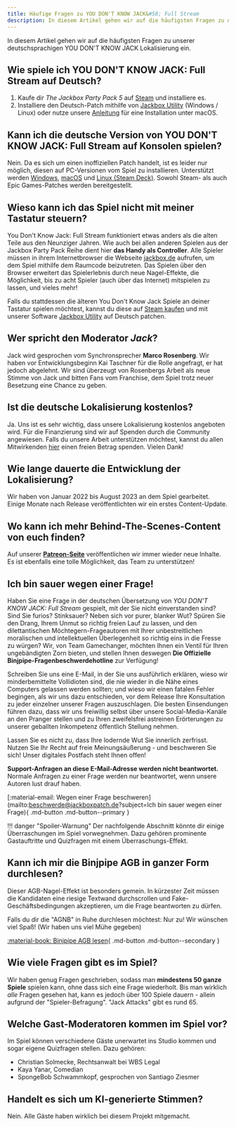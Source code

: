```yaml
---
title: Häufige Fragen zu YOU DON'T KNOW JACK&#58; Full Stream
description: In diesem Artikel gehen wir auf die häufigsten Fragen zu unserer deutschsprachigen YOU DON'T KNOW JACK Lokalisierung ein.
---
```


In diesem Artikel gehen wir auf die häufigsten Fragen zu unserer deutschsprachigen YOU DON'T KNOW JACK Lokalisierung ein.

## Wie spiele ich YOU DON'T KNOW JACK: Full Stream auf Deutsch?
1. Kaufe dir *The Jackbox Party Pack 5* auf [Steam](https://store.steampowered.com/app/774461/The_Jackbox_Party_Pack_5/) und installiere es.
2. Installiere den Deutsch-Patch mithilfe von [Jackbox Utility](../Installation/JackboxUtility.md) (Windows / Linux) oder nutze unsere [Anleitung](../Installation/macOS.md) für eine Installation unter macOS.

## Kann ich die deutsche Version von YOU DON'T KNOW JACK: Full Stream auf Konsolen spielen?
Nein. Da es sich um einen inoffiziellen Patch handelt, ist es leider nur möglich, diesen auf PC-Versionen vom Spiel zu installieren. Unterstützt werden [Windows](../Installation/JackboxUtility.md), [macOS](../Installation/macOS.md) und [Linux (Steam Deck)](../Installation/JackboxUtility.md). Sowohl Steam- als auch Epic Games-Patches werden bereitgestellt.

## Wieso kann ich das Spiel nicht mit meiner Tastatur steuern?
You Don't Know Jack: Full Stream funktioniert etwas anders als die alten Teile aus den Neunziger Jahren. Wie auch bei allen anderen Spielen aus der Jackbox Party Pack Reihe dient hier **das Handy als Controller**. Alle Spieler müssen in ihrem Internetbrowser die Webseite [jackbox.de](https://www.jackbox.de) aufrufen, um dem Spiel mithilfe dem Raumcode beizutreten. Das Spielen über den Browser erweitert das Spielerlebnis durch neue Nagel-Effekte, die Möglichkeit, bis zu acht Spieler (auch über das Internet) mitspielen zu lassen, und vieles mehr!

Falls du stattdessen die älteren You Don't Know Jack Spiele an deiner Tastatur spielen möchtest, kannst du diese auf [Steam kaufen](https://store.steampowered.com/sub/33692/?l=german) und mit unserer Software [Jackbox Utility](../Installation/JackboxUtility.md) auf Deutsch patchen.

## Wer spricht den Moderator *Jack*?
Jack wird gesprochen vom Synchronsprecher **Marco Rosenberg**. Wir haben vor Entwicklungsbeginn Kai Taschner für die Rolle angefragt, er hat jedoch abgelehnt. Wir sind überzeugt von Rosenbergs Arbeit als neue Stimme von Jack und bitten Fans vom Franchise, dem Spiel trotz neuer Besetzung eine Chance zu geben.

## Ist die deutsche Lokalisierung kostenlos?
Ja. Uns ist es sehr wichtig, dass unsere Lokalisierung kostenlos angeboten wird. Für die Finanzierung sind wir auf Spenden durch die Community angewiesen. Falls du unsere Arbeit unterstützen möchtest, kannst du allen Mitwirkenden [hier](https://www.paypal.com/donate/?hosted_button_id=GME4RQWR38Y4J&locale.x=de_DE) einen freien Betrag spenden. Vielen Dank!

## Wie lange dauerte die Entwicklung der Lokalisierung?
Wir haben von Januar 2022 bis August 2023 an dem Spiel gearbeitet. Einige Monate nach Release veröffentlichten wir ein erstes Content-Update.

## Wo kann ich mehr Behind-The-Scenes-Content von euch finden?
Auf unserer [**Patreon-Seite**](https://patreon.com/jackboxpatch) veröffentlichen wir immer wieder neue Inhalte. Es ist ebenfalls eine tolle Möglichkeit, das Team zu unterstützen!

## Ich bin sauer wegen einer Frage!
Haben Sie eine Frage in der deutschen Übersetzung von *YOU DON'T KNOW JACK: Full Stream* gespielt, mit der Sie nicht einverstanden sind? Sind Sie furios? Stinksauer? Neben sich vor purer, blanker Wut? Spüren Sie den Drang, Ihrem Unmut so richtig freien Lauf zu lassen, und den dilettantischen Möchtegern-Frageautoren mit Ihrer unbestreitlichen moralischen und intellektuellen Überlegenheit so richtig eins in die Fresse zu würgen? Wir, von Team Gamechanger, möchten Ihnen ein Ventil für Ihren ungebändigten Zorn bieten, und stellen Ihnen deswegen **Die Offizielle Binjpipe-Fragenbeschwerdehotline** zur Verfügung!

Schreiben Sie uns eine E-Mail, in der Sie uns ausführlich erklären, wieso wir minderbemittelte Vollidioten sind, die nie wieder in die Nähe eines Computers gelassen werden sollten; und wieso wir einen fatalen Fehler begingen, als wir uns dazu entschieden, vor dem Release Ihre Konsultation zu jeder einzelner unserer Fragen auszuschlagen. Die besten Einsendungen führen dazu, dass wir uns freiwillig selbst über unsere Social-Media-Kanäle an den Pranger stellen und zu Ihren zweifelsfrei astreinen Erörterungen zu unserer geballten Inkompetenz öffentlich Stellung nehmen.

Lassen Sie es nicht zu, dass Ihre lodernde Wut Sie innerlich zerfrisst. Nutzen Sie Ihr Recht auf freie Meinungsäußerung - und beschweren Sie sich! Unser digitales Postfach steht Ihnen offen!

**Support-Anfragen an diese E-Mail-Adresse werden nicht beantwortet.** Normale Anfragen zu einer Frage werden nur beantwortet, wenn unsere Autoren lust drauf haben.

[:material-email: Wegen einer Frage beschweren](mailto:beschwerde@jackboxpatch.de?subject=Ich bin sauer wegen einer Frage){ .md-button .md-button--primary }

!!! danger "Spoiler-Warnung"
    Der nachfolgende Abschnitt könnte dir einige Überraschungen im Spiel vorwegnehmen. Dazu gehören prominente Gastauftritte und Quizfragen mit einem Überraschungs-Effekt.

## Kann ich mir die Binjpipe AGB in ganzer Form durchlesen?
Dieser AGB-Nagel-Effekt ist besonders gemein. In kürzester Zeit müssen die Kandidaten eine riesige Textwand durchscrollen und Fake-Geschäftsbedingungen akzeptieren, um die Frage beantworten zu dürfen.

Falls du dir die "AGNB" in Ruhe durchlesen möchtest: Nur zu! Wir wünschen viel Spaß! (Wir haben uns viel Mühe gegeben)

[:material-book: Binjpipe AGB lesen](https://jackboxpatch.de/binjpipe/TOS){ .md-button .md-button--secondary }

## Wie viele Fragen gibt es im Spiel?
Wir haben genug Fragen geschrieben, sodass man **mindestens 50 ganze Spiele** spielen kann, ohne dass sich eine Frage wiederholt. Bis man wirklich *alle* Fragen gesehen hat, kann es jedoch über 100 Spiele dauern - allein aufgrund der "Spieler-Befragung". "Jack Attacks" gibt es rund 65.

## Welche Gast-Moderatoren kommen im Spiel vor?
Im Spiel können verschiedene Gäste unerwartet ins Studio kommen und sogar eigene Quizfragen stellen. Dazu gehören:

- Christian Solmecke, Rechtsanwalt bei WBS Legal
- Kaya Yanar, Comedian
- SpongeBob Schwammkopf, gesprochen von Santiago Ziesmer

## Handelt es sich um KI-generierte Stimmen?
Nein. Alle Gäste haben wirklich bei diesem Projekt mitgemacht.